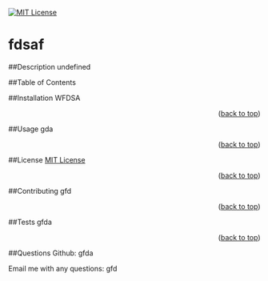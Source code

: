 [![MIT License](https://img.shields.io/badge/License-MIT-yellow)](https://opensource.org/licenses/MIT)

# fdsaf

##Description
undefined

##Table of Contents

##Installation
WFDSA
<p align="right">(<a href="#readme-top">back to top</a>)</p>

##Usage
gda
<p align="right">(<a href="#readme-top">back to top</a>)</p>

##License
[MIT License](https://opensource.org/licenses/MIT)
<p align="right">(<a href="#readme-top">back to top</a>)</p>

##Contributing
gfd
<p align="right">(<a href="#readme-top">back to top</a>)</p>

##Tests
gfda
<p align="right">(<a href="#readme-top">back to top</a>)</p>

##Questions
Github: gfda

Email me with any questions: gfd
